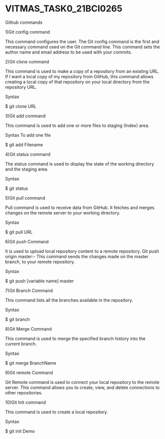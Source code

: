 # VITMAS_TASK0_21BCI0265
Github commands

1)Git config command

This command configures the user. The Git config command is the first and necessary command used on the Git command line. This command sets the author name and email address to be used with your commits.

2)Git clone command

This command is used to make a copy of a repository from an existing URL. If I want a local copy of my repository from GitHub, this command allows creating a local copy of that repository on your local directory from the repository URL.

Syntax

$ git clone URL

3)Git add command

This command is used to add one or more files to staging (Index) area.

Syntax
To add one file

$ git add Filename 

4)Git status command

The status command is used to display the state of the working directory and the staging area.

Syntax

$ git status 

5)Git pull command

Pull command is used to receive data from GitHub. It fetches and merges changes on the remote server to your working directory.

Syntax

$ git pull URL 

6)Git push Command

It is used to upload local repository content to a remote repository.
Git push origin master:-
This command sends the changes made on the master branch, to your remote repository.

Syntax

$ git push [variable name] master 

7)Git Branch Command

This command lists all the branches available in the repository.

Syntax

$ git branch  

8)Git Merge Command

This command is used to merge the specified branch history into the current branch.

Syntax

$ git merge BranchName

9)Git remote Command

Git Remote command is used to connect your local repository to the remote server. This command allows you to create, view, and delete connections to other repositories.

10)Git Init command

This command is used to create a local repository.

Syntax

$ git init Demo  

